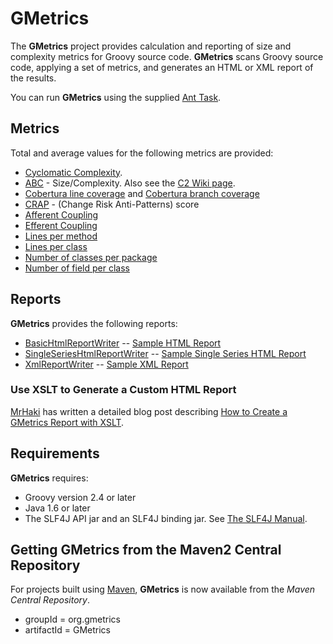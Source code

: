 # GMetrics

  The **GMetrics** project provides calculation and reporting of size and complexity metrics for
  Groovy source code. **GMetrics** scans Groovy source code, applying a set of metrics, and
  generates an HTML or XML report of the results.

  You can run **GMetrics** using the supplied [Ant Task](./gmetrics-ant-task.html).

## Metrics

  Total and average values for the following metrics are provided:
  * [Cyclomatic Complexity](./metrics/CyclomaticComplexityMetric).
  * [ABC](./metrics/AbcMetric) - Size/Complexity. Also see the [C2 Wiki page](http://c2.com/cgi/wiki?AbcMetric).
  * [Cobertura line coverage](./metrics/CoberturaLineCoverageMetric) and [Cobertura branch coverage](./metrics/CoberturaBranchCoverageMetric)
  * [CRAP](./metrics/CrapMetric) - (Change Risk Anti-Patterns) score
  * [Afferent Coupling](./metrics/AfferentCouplingMetric)
  * [Efferent Coupling](./metrics/EfferentCouplingMetric)
  * [Lines per method](./metrics/MethodLineCountMetric)
  * [Lines per class](./metrics/ClassLineCountMetric)
  * [Number of classes per package](./metrics/ClassCountMetric)
  * [Number of field per class](./metrics/FieldCountMetric)


## Reports
  **GMetrics** provides the following reports:
  * [BasicHtmlReportWriter](./reports/BasicHtmlReportWriter) -- [Sample HTML Report](./reports/SampleGMetricsReport.html)
  * [SingleSeriesHtmlReportWriter](./reports/SingleSeriesHtmlReportWriter) -- [Sample Single Series HTML Report](./reports/SampleGMetricsSingleSeriesReport.html)
  * [XmlReportWriter](./reports/XmlReportWriter) -- [Sample XML Report](./reports/SampleGMetricsXmlReport.html)
  
### Use XSLT to Generate a Custom HTML Report
  [MrHaki](http://www.mrhaki.com/) has written a detailed blog post describing [How to Create a GMetrics Report with XSLT](http://mrhaki.blogspot.com/2011/01/groovy-goodness-create-gmetrics-report.html).


## Requirements

**GMetrics** requires:

 * Groovy version 2.4 or later
 * Java 1.6 or later
 * The SLF4J API jar and an SLF4J binding jar. See [The SLF4J Manual](https://www.slf4j.org/manual.html). 


## Getting GMetrics from the Maven2 Central Repository

  For projects built using [Maven](http://maven.apache.org/), **GMetrics** is now available from the *Maven Central Repository*.

  * groupId = org.gmetrics
  * artifactId = GMetrics


